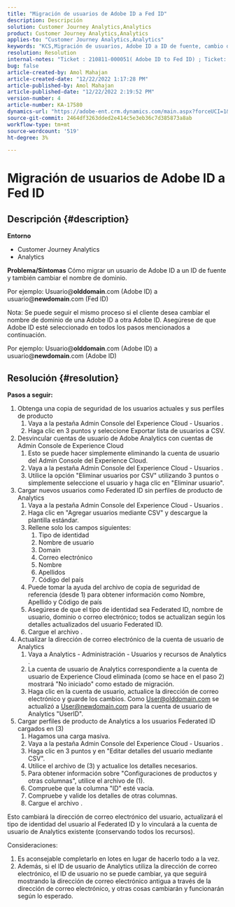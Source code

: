 ```yaml
---
title: "Migración de usuarios de Adobe ID a Fed ID"
description: Descripción
solution: Customer Journey Analytics,Analytics
product: Customer Journey Analytics,Analytics
applies-to: "Customer Journey Analytics,Analytics"
keywords: "KCS,Migración de usuarios, Adobe ID a ID de fuente, cambio de dominio"
resolution: Resolution
internal-notes: "Ticket : 210811-000051( Adobe ID to Fed ID) ; Ticket: 210916-000306 (Adobe ID to Adobe ID)"
bug: false
article-created-by: Amol Mahajan
article-created-date: "12/22/2022 1:17:28 PM"
article-published-by: Amol Mahajan
article-published-date: "12/22/2022 2:19:52 PM"
version-number: 4
article-number: KA-17580
dynamics-url: "https://adobe-ent.crm.dynamics.com/main.aspx?forceUCI=1&pagetype=entityrecord&etn=knowledgearticle&id=c93576f4-fa81-ed11-81ac-6045bd006268"
source-git-commit: 2464df3263dded2e414c5e3eb36c7d385873a8ab
workflow-type: tm+mt
source-wordcount: '519'
ht-degree: 3%

---
```


# Migración de usuarios de Adobe ID a Fed ID

## Descripción {#description}

<b>Entorno</b>
- Customer Journey Analytics
- Analytics



<b>Problema/Síntomas</b>
Cómo migrar un usuario de Adobe ID a un ID de fuente y también cambiar el nombre de dominio.

Por ejemplo: Usuario@<b>olddomain</b>.com (Adobe ID) a usuario@<b>newdomain</b>.com (Fed ID)



Nota: Se puede seguir el mismo proceso si el cliente desea cambiar el nombre de dominio de una Adobe ID a otra Adobe ID. Asegúrese de que Adobe ID esté seleccionado en todos los pasos mencionados a continuación.

Por ejemplo: Usuario@<b>olddomain</b>.com (Adobe ID) a usuario@<b>newdomain</b>.com (Adobe ID)


## Resolución {#resolution}

<b>Pasos a seguir:</b>
1. Obtenga una copia de seguridad de los usuarios actuales y sus perfiles de producto
   1. Vaya a la pestaña Admin Console del Experience Cloud - Usuarios .
   2. Haga clic en 3 puntos y seleccione Exportar lista de usuarios a CSV.
2. Desvincular cuentas de usuario de Adobe Analytics con cuentas de Admin Console de Experience Cloud
   1. Esto se puede hacer simplemente eliminando la cuenta de usuario del Admin Console del Experience Cloud.
   2. Vaya a la pestaña Admin Console del Experience Cloud - Usuarios .
   3. Utilice la opción &quot;Eliminar usuarios por CSV&quot; utilizando 3 puntos o simplemente seleccione el usuario y haga clic en &quot;Eliminar usuario&quot;.
3. Cargar nuevos usuarios como Federated ID sin perfiles de producto de Analytics
   1. Vaya a la pestaña Admin Console del Experience Cloud - Usuarios .
   2. Haga clic en &quot;Agregar usuarios mediante CSV&quot; y descargue la plantilla estándar.
   3. Rellene solo los campos siguientes:
      1. Tipo de identidad
      2. Nombre de usuario
      3. Domain
      4. Correo electrónico
      5. Nombre
      6. Apellidos
      7. Código del país
   4. Puede tomar la ayuda del archivo de copia de seguridad de referencia (desde 1) para obtener información como Nombre, Apellido y Código de país
   5. Asegúrese de que el tipo de identidad sea Federated ID, nombre de usuario, dominio o correo electrónico; todos se actualizan según los detalles actualizados del usuario Federated ID.
   6. Cargue el archivo .
4. Actualizar la dirección de correo electrónico de la cuenta de usuario de Analytics
   1. Vaya a Analytics - Administración - Usuarios y recursos de Analytics .
   2. La cuenta de usuario de Analytics correspondiente a la cuenta de usuario de Experience Cloud eliminada (como se hace en el paso 2) mostrará &quot;No iniciado&quot; como estado de migración.
   3. Haga clic en la cuenta de usuario, actualice la dirección de correo electrónico y guarde los cambios. Como User@olddomain.com se actualizó a User@newdomain.com para la cuenta de usuario de Analytics &quot;UserID&quot;.
5. Cargar perfiles de producto de Analytics a los usuarios Federated ID cargados en (3)
   1. Hagamos una carga masiva.
   2. Vaya a la pestaña Admin Console del Experience Cloud - Usuarios .
   3. Haga clic en 3 puntos y en &quot;Editar detalles del usuario mediante CSV&quot;.
   4. Utilice el archivo de (3) y actualice los detalles necesarios.
   5. Para obtener información sobre &quot;Configuraciones de productos y otras columnas&quot;, utilice el archivo de (1).
   6. Compruebe que la columna &quot;ID&quot; esté vacía.
   7. Compruebe y valide los detalles de otras columnas.
   8. Cargue el archivo .




Esto cambiará la dirección de correo electrónico del usuario, actualizará el tipo de identidad del usuario al Federated ID y lo vinculará a la cuenta de usuario de Analytics existente (conservando todos los recursos).


Consideraciones:
1. Es aconsejable completarlo en lotes en lugar de hacerlo todo a la vez.
2. Además, si el ID de usuario de Analytics utiliza la dirección de correo electrónico, el ID de usuario no se puede cambiar, ya que seguirá mostrando la dirección de correo electrónico antigua a través de la dirección de correo electrónico, y otras cosas cambiarán y funcionarán según lo esperado.

